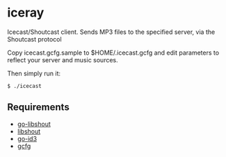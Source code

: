 iceray
======

Icecast/Shoutcast client. Sends MP3 files to the specified server, via the Shoutcast protocol

Copy icecast.gcfg.sample to $HOME/.icecast.gcfg and edit parameters to reflect your server and music sources. 

Then simply run it:

```
$ ./icecast
```

Requirements
--

* [go-libshout](https://github.com/systemfreund/go-libshout)
* [libshout](http://www.icecast.org/download.php)
* [go-id3](https://github.com/ascherkus/go-id3)
* [gcfg](http://code.google.com/p/gcfg/)
